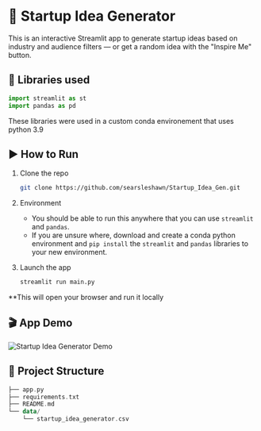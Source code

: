 # 🚀 Startup Idea Generator

This is an interactive Streamlit app to generate startup ideas based on industry and audience filters — or get a random idea with the "Inspire Me" button.

## 📖 Libraries used
```python
import streamlit as st
import pandas as pd
```
These libraries were used in a custom conda environement that uses python 3.9

## ▶️ How to Run
1. Clone the repo
    ```bash
    git clone https://github.com/searsleshawn/Startup_Idea_Gen.git
    
2. Environment
   - You should be able to run this anywhere that you can use `streamlit` and `pandas`.
   - If you are unsure where, download and create a conda python environment and `pip install` the `streamlit` and `pandas` libraries
     to your new environment.
     
3. Launch the app
   ```bash
   streamlit run main.py
**This will open your browser and run it locally

## 🎬 App Demo

![Startup Idea Generator Demo](GIF/startup_idea_generator.gif)

## 📁 Project Structure
```kotlin
├── app.py
├── requirements.txt
├── README.md
└── data/
    └── startup_idea_generator.csv
